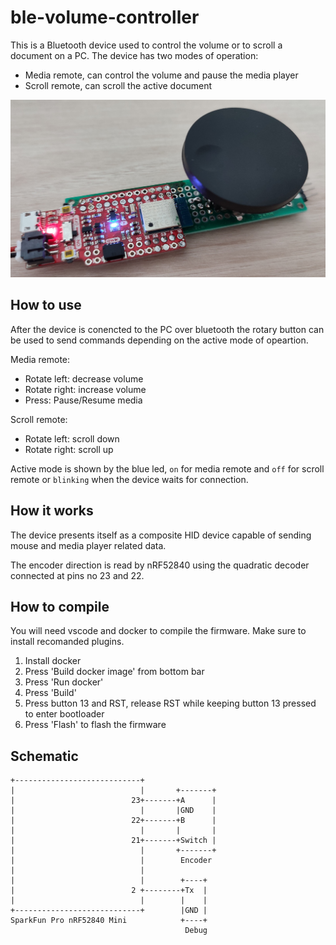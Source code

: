 # ble-volume-controller
This is a Bluetooth device used to control the volume or to scroll a document on a PC.
The device has two modes of operation:
- Media remote, can control the volume and pause the media player
- Scroll remote, can scroll the active document

![Device](./images/hw_img1.jpg)

## How to use
After the device is conencted to the PC over bluetooth the rotary button can be used to send commands depending on the active mode of opeartion.

Media remote:
- Rotate left: decrease volume
- Rotate right: increase volume
- Press: Pause/Resume media

Scroll remote:
- Rotate left: scroll down
- Rotate right: scroll up

Active mode is shown by the blue led, `on` for media remote and `off` for scroll remote or `blinking` when the device waits for connection.

## How it works
The device presents itself as a composite HID device capable of sending mouse and media player related data.

The encoder direction is read by nRF52840 using the quadratic decoder connected at pins no 23 and 22.

## How to compile
You will need vscode and docker to compile the firmware. Make sure to install recomanded plugins.

1. Install docker
2. Press 'Build docker image' from bottom bar
3. Press 'Run docker'
4. Press 'Build'
5. Press button 13 and RST, release RST while keeping button 13 pressed to enter bootloader
6. Press 'Flash' to flash the firmware

## Schematic
```
+----------------------------+
|                            |       +-------+
|                          23+-------+A      |
|                            |       |GND    |
|                          22+-------+B      |
|                            |       |       |
|                          21+-------+Switch |
|                            |       +-------+
|                            |        Encoder
|                            |
|                            |        +----+
|                          2 +--------+Tx  | 
|                            |        |    |
+----------------------------+        |GND |
SparkFun Pro nRF52840 Mini            +----+
                                       Debug
```
